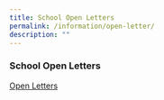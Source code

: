 ```yaml
---
title: School Open Letters
permalink: /information/open-letter/
description: ""
---
```

### **School Open Letters**

[Open Letters](/resources/open-letter/)